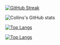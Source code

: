 [![GitHub Streak](http://github-readme-streak-stats.herokuapp.com?user=collohdicey&theme=dark)](https://git.io/streak-stats)

![Collins's GitHub stats](https://github-readme-stats.vercel.app/api?username=collohdicey&show_icons=true&theme=transparent&count_private=true)

[![Top Langs](https://github-readme-stats.vercel.app/api/top-langs/?username=collohdicey&langs_count=8&count_private=true)](https://github.com/collohdicey/github-readme-stats)

[![Top Langs](https://github-readme-stats.vercel.app/api/top-langs/?username=collohdicey&layout=compact&count_private=true)](https://github.com/collohdicey/github-readme-stats)

<!--
**collohdicey/collohdicey** is a ✨ _special_ ✨ repository because its `README.md` (this file) appears on your GitHub profile.

Here are some ideas to get you started:

- 🔭 I’m currently working on ...
- 🌱 I’m currently learning ...
- 👯 I’m looking to collaborate on ...
- 🤔 I’m looking for help with ...
- 💬 Ask me about ...
- 📫 How to reach me: ...
- 😄 Pronouns: ...
- ⚡ Fun fact: ...
-->
